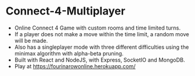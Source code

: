 # Connect-4-Multiplayer
* Online Connect 4 Game with custom rooms and time limited turns. 
* If a player does not make a move within the time limit, a random move will be made. 
* Also has a singleplayer mode with three different difficulties using the minimax algorithm with alpha-beta pruning. 
* Built with React and NodeJS, with Express, SocketIO and MongoDB. 
* Play at https://fourinarowonline.herokuapp.com/
